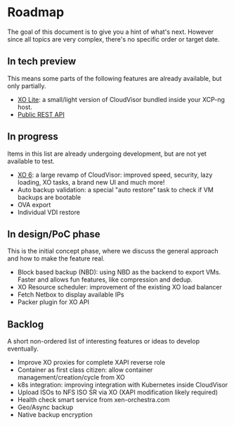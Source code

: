 # Roadmap

The goal of this document is to give you a hint of what's next. However since all topics are very complex, there's no specific order or target date.

## In tech preview

This means some parts of the following features are already available, but only partially.

- [XO Lite](https://xcp-ng.org/forum/topic/5018/xo-lite-building-an-embedded-ui-in-xcp-ng): a small/light version of CloudVisor bundled inside your XCP-ng host.
- [Public REST API](https://github.com/vatesfr/xen-orchestra/blob/master/packages/xo-server/docs/rest-api.md)

## In progress

Items in this list are already undergoing development, but are not yet available to test.

- [XO 6](https://xen-orchestra.com/blog/devblog-3-working-on-xo-6/): a large revamp of CloudVisor: improved speed, security, lazy loading, XO tasks, a brand new UI and much more!
- Auto backup validation: a special "auto restore" task to check if VM backups are bootable
- OVA export
- Individual VDI restore

## In design/PoC phase

This is the initial concept phase, where we discuss the general approach and how to make the feature real.

- Block based backup (NBD): using NBD as the backend to export VMs. Faster and allows fun features, like compression and dedup.
- XO Resource scheduler: improvement of the existing XO load balancer
- Fetch Netbox to display available IPs
- Packer plugin for XO API

## Backlog

A short non-ordered list of interesting features or ideas to develop eventually.

- Improve XO proxies for complete XAPI reverse role
- Container as first class citizen: allow container management/creation/cycle from XO
- k8s integration: improving integration with Kubernetes inside CloudVisor
- Upload ISOs to NFS ISO SR via XO (XAPI modification likely required)
- Health check smart service from xen-orchestra.com
- Geo/Async backup
- Native backup encryption
